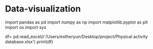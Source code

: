 # Data-visualization

import pandas as pd
import numpy as np
import matplotlib.pyplot as plt
import os
import sys

df= pd.read_excel(r'/Users/estheryun/Desktop/project/Physical activity database.xlsx')
print(df)
